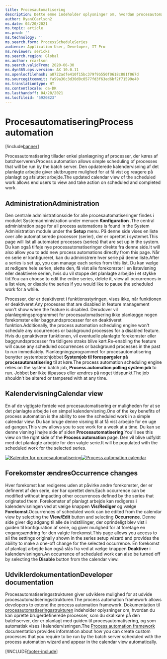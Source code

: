 ```yaml
---
title: Procesautomatisering
description: Dette emne indeholder oplysninger om, hvordan procesautomatisering tillader enkel planlægning af processer, der køres af batchserveren.
author: RyanCCarlson2
ms.date: 04/20/2021
ms.topic: article
ms.prod: ''
ms.technology: ''
ms.search.form: ProcessScheduleSeries
audience: Application User, Developer, IT Pro
ms.reviewer: sericks
ms.search.region: Global
ms.author: rcarlson
ms.search.validFrom: 2020-06-30
ms.dyn365.ops.version: AX 10.0.11
ms.openlocfilehash: a8722adfe410f15bc379f9b550f0618c881f067d
ms.sourcegitcommit: fa99a36c3d30d0c0577fd3f63ed6bf2f71599e40
ms.translationtype: HT
ms.contentlocale: da-DK
ms.lasthandoff: 04/20/2021
ms.locfileid: "5920823"
---
```

# <a name="process-automation"></a><span data-ttu-id="87cc9-103">Procesautomatisering</span><span class="sxs-lookup"><span data-stu-id="87cc9-103">Process automation</span></span>

[!include[banner](../includes/banner.md)]

<span data-ttu-id="87cc9-104">Procesautomatisering tillader enkel planlægning af processer, der køres af batchserveren.</span><span class="sxs-lookup"><span data-stu-id="87cc9-104">Process automation allows simple scheduling of processes that will be run by the batch server.</span></span> <span data-ttu-id="87cc9-105">Den opdaterede kalendervisning af det planlagte arbejde giver slutbrugere mulighed for at få vist og reagere på planlagt og afsluttet arbejde.</span><span class="sxs-lookup"><span data-stu-id="87cc9-105">The updated calendar view of the scheduled work allows end users to view and take action on scheduled and completed work.</span></span>

## <a name="administration"></a><span data-ttu-id="87cc9-106">Administration</span><span class="sxs-lookup"><span data-stu-id="87cc9-106">Administration</span></span>

<span data-ttu-id="87cc9-107">Den centrale administrationsside for alle procesautomatiseringer findes i modulet Systemadministration under menuen **Konfiguration** .</span><span class="sxs-lookup"><span data-stu-id="87cc9-107">The central administration page for all process automations is found in the System Administration module under the **Setup** menu.</span></span> <span data-ttu-id="87cc9-108">På denne side vises en liste over alle automatiserede processer (serier), der er oprettet i systemet.</span><span class="sxs-lookup"><span data-stu-id="87cc9-108">This page will list all automated processes (series) that are set up in the system.</span></span> <span data-ttu-id="87cc9-109">Du kan også tilføje nye procesautomatiseringer direkte fra denne side.</span><span class="sxs-lookup"><span data-stu-id="87cc9-109">It will also allow you to add new process automations directly from this page.</span></span> <span data-ttu-id="87cc9-110">Når en serie er konfigureret, kan du administrere hver serie på denne liste.</span><span class="sxs-lookup"><span data-stu-id="87cc9-110">After a series is set up, you can manage each series from this list.</span></span> <span data-ttu-id="87cc9-111">Du kan vælge at redigere hele serien, slette den, få vist alle forekomster i en listevisning eller deaktivere serien, hvis du vil stoppe det planlagte arbejde i et stykke tid.</span><span class="sxs-lookup"><span data-stu-id="87cc9-111">You can choose to edit the entire series, delete it, view all occurrences in a list view, or disable the series if you would like to pause the scheduled work for a while.</span></span> 

<span data-ttu-id="87cc9-112">Processer, der er deaktiveret i funktionsstyringen, vises ikke, når funktionen er deaktiveret.</span><span class="sxs-lookup"><span data-stu-id="87cc9-112">Any processes that are disabled in feature management won't show when the feature is disabled.</span></span> <span data-ttu-id="87cc9-113">Derudover vil planlægningsprogrammet for procesautomatisering ikke planlægge nogen forekomster eller baggrundsprocesser for en deaktiveret funktion.</span><span class="sxs-lookup"><span data-stu-id="87cc9-113">Additionally, the process automation scheduling engine won't schedule any occurrences or background processes for a disabled feature.</span></span> <span data-ttu-id="87cc9-114">Hvis du genaktiverer funktionen, vil eventuelle planlagte forekomster eller baggrundsprocesser fra tidligere straks blive kørt.</span><span class="sxs-lookup"><span data-stu-id="87cc9-114">Re-enabling the feature will cause any scheduled occurrences or background processes in the past to run immediately.</span></span> <span data-ttu-id="87cc9-115">Planlægningsprogrammet for procesautomatisering benytter systembatchjobbet **Systemjob til forespørgsler på procesautomatisering** til at køre.</span><span class="sxs-lookup"><span data-stu-id="87cc9-115">The process automation scheduling engine relies on the system batch job, **Process automation polling system job** to run.</span></span> <span data-ttu-id="87cc9-116">Jobbet bør ikke tilpasses eller ændres på noget tidspunkt.</span><span class="sxs-lookup"><span data-stu-id="87cc9-116">The job shouldn't be altered or tampered with at any time.</span></span> 

## <a name="calendar-view"></a><span data-ttu-id="87cc9-117">Kalendervisning</span><span class="sxs-lookup"><span data-stu-id="87cc9-117">Calendar view</span></span>

<span data-ttu-id="87cc9-118">En af de vigtigste fordele ved procesautomatisering er muligheden for at se det planlagte arbejde i en simpel kalendervisning.</span><span class="sxs-lookup"><span data-stu-id="87cc9-118">One of the key benefits of process automation is the ability to see the scheduled work in a simple calendar view.</span></span>  <span data-ttu-id="87cc9-119">Du kan bruge denne visning til at få vist arbejde for en uge ad gangen.</span><span class="sxs-lookup"><span data-stu-id="87cc9-119">This view allows you to see work for a week at a time.</span></span> <span data-ttu-id="87cc9-120">Du kan se denne visning i højre side af siden **Procesautomatisering**.</span><span class="sxs-lookup"><span data-stu-id="87cc9-120">You'll see this view on the right side of the **Process automation** page.</span></span> <span data-ttu-id="87cc9-121">Den vil blive udfyldt med det planlagte arbejde for den valgte serie.</span><span class="sxs-lookup"><span data-stu-id="87cc9-121">It will be populated with the scheduled work for the selected series.</span></span> 

<span data-ttu-id="87cc9-122">[![Kalender for procesautomatisering](./media/CalendarView2.png)](./media/CalendarView2.png)</span><span class="sxs-lookup"><span data-stu-id="87cc9-122">[![Process automation calendar](./media/CalendarView2.png)](./media/CalendarView2.png)</span></span>

## <a name="occurrence-changes"></a><span data-ttu-id="87cc9-123">Forekomster ændres</span><span class="sxs-lookup"><span data-stu-id="87cc9-123">Occurrence changes</span></span>

<span data-ttu-id="87cc9-124">Hver forekomst kan redigeres uden at påvirke andre forekomster, der er defineret af den serie, der har oprettet dem.</span><span class="sxs-lookup"><span data-stu-id="87cc9-124">Each occurrence can be modified without impacting other occurrences defined by the series that originated them.</span></span> <span data-ttu-id="87cc9-125">Forekomster af planlagt arbejde kan redigeres i kalendervisningen ved at vælge knappen **Vis/Rediger** og vælge **Forekomst**.</span><span class="sxs-lookup"><span data-stu-id="87cc9-125">Occurrences of scheduled work can be edited from the calendar view by selecting the **View/Edit** button and selecting **Occurrence**.</span></span> <span data-ttu-id="87cc9-126">Denne side giver dig adgang til alle de indstillinger, der oprindeligt blev vist i guiden til konfiguration af serie, og giver mulighed for at foretage en engangsændring for den valgte forekomst.</span><span class="sxs-lookup"><span data-stu-id="87cc9-126">This page allows you access to all the settings originally shown in the series setup wizard and provides the ability to make a one-off change for the selected occurrence.</span></span> <span data-ttu-id="87cc9-127">En forekomst af planlagt arbejde kan også slås fra ved at vælge knappen **Deaktiver** i kalendervisningen.</span><span class="sxs-lookup"><span data-stu-id="87cc9-127">An occurrence of scheduled work can also be turned off by selecting the **Disable** button from the calendar view.</span></span>

## <a name="developer-documentation"></a><span data-ttu-id="87cc9-128">Udviklerdokumentation</span><span class="sxs-lookup"><span data-stu-id="87cc9-128">Developer documentation</span></span>

<span data-ttu-id="87cc9-129">Procesautomatiseringsstrukturen giver udviklere mulighed for at udvide procesautomatiseringsstrukturen.</span><span class="sxs-lookup"><span data-stu-id="87cc9-129">The process automation framework allows developers to extend the process automation framework.</span></span> <span data-ttu-id="87cc9-130">Dokumentation til [procesautomatiseringsstrukturen](../process-automation/process-automation-framework.md) indeholder oplysninger om, hvordan du kan oprette brugerdefinerede processer, som du skal køre på den batchserver, der er planlagt med guiden til procesautomatisering, og som automatisk vises i kalendervisningen.</span><span class="sxs-lookup"><span data-stu-id="87cc9-130">The [Process automation framework](../process-automation/process-automation-framework.md) documentation provides information about how you can create custom processes that you require to be run by the batch server scheduled with the process automation wizard and appear in the calendar view automatically.</span></span>


[!INCLUDE[footer-include](../../../includes/footer-banner.md)]
